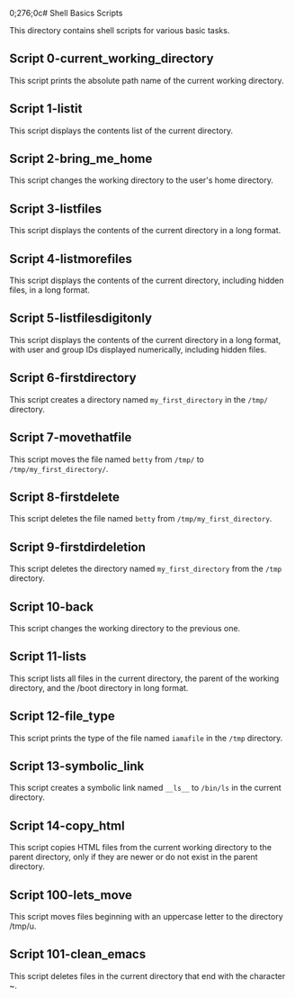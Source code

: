 
0;276;0c# Shell Basics Scripts

This directory contains shell scripts for various basic tasks.

## Script 0-current_working_directory

This script prints the absolute path name of the current working directory.

## Script 1-listit

This script displays the contents list of the current directory.

## Script 2-bring_me_home

This script changes the working directory to the user's home directory.

## Script 3-listfiles

This script displays the contents of the current directory in a long format.

## Script 4-listmorefiles

This script displays the contents of the current directory, including hidden files, in a long format.

## Script 5-listfilesdigitonly

This script displays the contents of the current directory in a long format, with user and group IDs displayed numerically, including hidden files.

## Script 6-firstdirectory

This script creates a directory named `my_first_directory` in the `/tmp/` directory.

## Script 7-movethatfile

This script moves the file named `betty` from `/tmp/` to `/tmp/my_first_directory/`.

## Script 8-firstdelete

This script deletes the file named `betty` from `/tmp/my_first_directory`.

## Script 9-firstdirdeletion

This script deletes the directory named `my_first_directory` from the `/tmp` directory.

## Script 10-back

This script changes the working directory to the previous one.

## Script 11-lists

This script lists all files in the current directory, the parent of the working directory, and the /boot directory in long format.

## Script 12-file_type

This script prints the type of the file named `iamafile` in the `/tmp` directory.

## Script 13-symbolic_link

This script creates a symbolic link named `__ls__` to `/bin/ls` in the current directory.

## Script 14-copy_html

This script copies HTML files from the current working directory to the parent directory, only if they are newer or do not exist in the parent directory.
## Script 100-lets_move
This script moves files beginning with an uppercase letter to the directory /tmp/u.
## Script 101-clean_emacs
This script deletes files in the current directory that end with the character ~.
